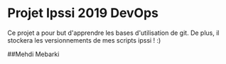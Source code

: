 # Projet Ipssi 2019 DevOps

Ce projet a pour but d'apprendre les bases d'utilisation de git.
De plus, il stockera les versionnements de mes scripts ipssi ! :)


##Mehdi Mebarki
